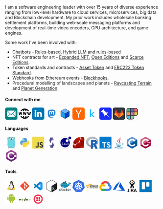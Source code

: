 I am a software engineering leader with over 15 years of diverse experience ranging from low-level hardware to cloud services, microservices, big data and Blockchain development. My prior work includes wholesale banking settlement platforms, building web-scale messaging platforms and development of real-time video encoders, GPU architecture, and game engines. 

Some work I've been involved with:
- Chatbots - [Rules-based](https://github.com/zoenolan/chatbot), [Hybrid LLM and rules-based](https://github.com/zoenolan/hybrid-chatbot)
- NFT contracts for art - [Expanded NFT](https://github.com/joinzien/expanded-nft), [Open Editions](https://github.com/joinzien/open-editions) and [Scarce Editions](https://github.com/joinzien/scarce-editions).
- Token standards and contracts - [Asset Token](https://github.com/clearmatics/asset-token) and [ERC223 Token Standard](https://github.com/Dexaran/ERC223-token-standard).
- Webhooks from Ethereum events - [Blockhooks](https://github.com/EthereumWebhooks/blockhooks).
- Procedural modelling of landscapes and planets - [Raycasting Terrain](https://github.com/zoenolan/RaycastingFractalTerrain) and [Planet Generation](https://github.com/zoenolan/FractalPlanetGeneration).

<h4 align="left">Connect with me</h3>
<p align="left">
<a href="mailto:zoe.nolan@levelheaded.io" target="blank"><img align="center" src="images/connect/email.svg" alt=Email" height="40" width="40" /></a>
<a href="https://levelheaded.io/" target="blank"><img align="center" src="images/connect/www.svg" alt="Website" height="40" width="40" /></a>
<a href="https://linkedin.com/in/zoenolan" target="blank"><img align="center" src="images/connect/linkedin.svg" alt="LinkedIn" height="40" width="40" /></a>
<a href="https://mastodon.social/@zoenolan" target="blank" rel="me"><img align="center" src="images/connect/mastodon.svg" alt="Bluesky" height="40" width="40" /></a>
<a href="https://bsky.app/profile/zoenolan.bsky.social" target="blank" rel="me"><img align="center" src="images/connect/bluesky.png" alt="Mastodon" height="40" width="40" /></a>
<a href="https://news.ycombinator.com/user?id=zoenolan" target="blank"><img align="center" src="images/connect/hackernews.svg" alt="Hacker News" height="40" width="40" /></a>
<a href="https://www.kaggle.com/zoenolan" target="blank"><img align="center" src="images/connect/kaggle.svg" alt="Kaggle" height="40" width="40" /></a>
<a href="https://pinboard.in/u:zoenolan" target="blank"><img align="center" src="images/connect/pinboard.svg" alt="Pinbroad" height="40" width="40" /></a>
<a href="https://gitlab.com/zoenolan" target="blank"><img align="center" src="images/connect/gitlab.svg" alt="Gitlab" height="40" width="40" /></a>
<a href="https://www.polywork.com/zoenolan" target="blank"><img align="center" src="images/connect/polywork.svg" alt="polywork" height="40" width="40" /></a>  
</p>

<h4 align="left">Languages</h4>
<p align="left">
<a href="https://golang.org" target="_blank" rel="noreferrer"><img src="images/tools/go.svg" alt="Go" width="40" height="40"/></a> 
<a href="https://www.python.org" target="_blank" rel="noreferrer"><img src="images/tools/python.svg" alt="Python" width="40" height="40"/></a> 
<a href="https://developer.mozilla.org/en-US/docs/Web/JavaScript" target="_blank" rel="noreferrer"><img src="images/tools/javascript-original.svg" alt="JavaScript" width="40" height="40"/></a> 
<a href="https://soliditylang.org/" target="_blank" rel="noreferrer"><img src="images/tools/solidity.svg" alt="Solidity" width="40" height="40"/></a>
<a href="https://www.lua.org/" target="_blank" rel="noreferrer"><img src="images/tools/lua.svg" alt="Lua" width="40" height="40"/></a>
<a href="https://www.ruby-lang.org/" target="_blank" rel="noreferrer"><img src="images/tools/ruby-original.svg" alt="Ruby" width="40" height="40"/></a>  
<a href="https://www.r-project.org/" target="_blank" rel="noreferrer"><img src="images/tools/Rlogo.svg" alt="R" width="40" height="40"/></a>
<a href="https://www.typescriptlang.org/" target="_blank" rel="noreferrer"><img src="images/tools/typescript-original.svg" alt="TypeScript" width="40" height="40"/></a> 
<a href="https://www.java.com/" target="_blank" rel="noreferrer"><img src="images/tools/java.svg" alt="Java" width="40" height="40"/></a> 
<a href="https://www.cprogramming.com/" target="_blank" rel="noreferrer"><img src="images/tools/c-original.svg" alt="C" width="40" height="40"/></a> 
<a href="https://isocpp.org/" target="_blank" rel="noreferrer"><img src="images/tools/cplusplus-original.svg" alt="C++" width="40" height="40"/></a> 
<a href="https://learn.microsoft.com/en-us/dotnet/csharp/" target="_blank" rel="noreferrer"><img src="images/tools/csharp-original.svg" alt="C#" width="40" height="40"/></a> 
</p>

<h4 align="left">Tools</h4>
<p align="left">
<a href="https://www.linux.org/" target="_blank" rel="noreferrer"><img src="images/tools/linux.svg" alt="Linux" width="40" height="40"/></a>
<a href="https://git-scm.com/" target="_blank" rel="noreferrer"><img src="images/tools/git.svg" alt="git" width="40" height="40"/></a>
<a href="https://code.visualstudio.com/" target="_blank" rel="noreferrer"><img src="images/tools/visualstudiocode.svg" alt="Visual Studio Code" width="40" height="40"/></a>
<a href="https://www.gnu.org/software/bash/" target="_blank" rel="noreferrer"><img src="images/tools/bash.svg" alt="bash" width="40" height="40"/></a> 
<a href="https://www.docker.com/" target="_blank" rel="noreferrer"><img src="images/tools/docker.svg" alt="Docker" width="40" height="40"/></a> 
<a href="https://kubernetes.io" target="_blank" rel="noreferrer"><img src="images/tools/kubernetes.svg" alt="Kubernetes" width="40" height="40"/></a> 
<a href="https://aws.amazon.com" target="_blank" rel="noreferrer"><img src="images/tools/aws.svg" alt="AWS" width="40" height="40"/></a>
<a href="https://cloud.google.com" target="_blank" rel="noreferrer"><img src="images/tools/gcp.svg" alt="GCP" width="40" height="40"/></a>
<a href="https://azure.microsoft.com" target="_blank" rel="noreferrer"><img src="images/tools/azure.svg" alt="Azure" width="40" height="40"/></a>
<a href="https://www.atlassian.com/software/jira" target="_blank" rel="noreferrer"><img src="images/tools/jira.svg" alt="Jira" width="40" height="40"/></a>
<a href="https://trello.com/" target="_blank" rel="noreferrer"><img src="images/tools/trello.svg" alt="Trello" width="40" height="40"/></a>
<a href="https://www.android.com/" target="_blank" rel="noreferrer"><img src="images/tools/android.svg" alt="Android" width="40" height="40"/></a> 
<a href="https://nodejs.org/" target="_blank" rel="noreferrer"><img src="images/tools/nodejs-original-wordmark.svg" alt="nodejs" width="40" height="40"/></a> 
<a href="https://www.twilio.com/" target="_blank" rel="noreferrer"><img src="images/tools/twilio.svg" alt="Twilio" width="40" height="40"/></a>  
</p>
